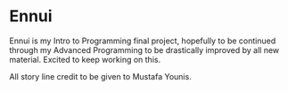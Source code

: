 # Ennui
Ennui is my Intro to Programming final project, hopefully to be continued through my Advanced Programming to be drastically improved by all new material. Excited to keep working on this.

All story line credit to be given to Mustafa Younis.
